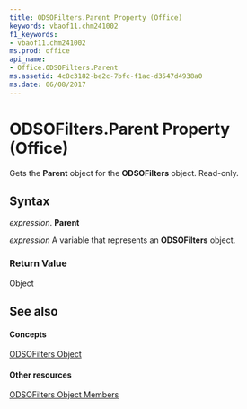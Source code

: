 ```yaml
---
title: ODSOFilters.Parent Property (Office)
keywords: vbaof11.chm241002
f1_keywords:
- vbaof11.chm241002
ms.prod: office
api_name:
- Office.ODSOFilters.Parent
ms.assetid: 4c8c3182-be2c-7bfc-f1ac-d3547d4938a0
ms.date: 06/08/2017
---
```



# ODSOFilters.Parent Property (Office)

Gets the  **Parent** object for the **ODSOFilters** object. Read-only.


## Syntax

 _expression_. **Parent**

 _expression_ A variable that represents an **ODSOFilters** object.


### Return Value

Object


## See also


#### Concepts


[ODSOFilters Object](odsofilters-object-office.md)
#### Other resources


[ODSOFilters Object Members](odsofilters-members-office.md)

